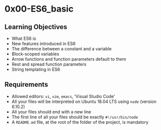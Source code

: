 # 0x00-ES6_basic

## Learning Objectives

- What ES6 is
- New features introduced in ES6
- The difference between a constant and a variable
- Block-scoped variables
- Arrow functions and function parameters default to them
- Rest and spread function parameters
- String templating in ES6

## Requirements

- Allowed editors: `vi`, `vim`, `emacs`, 'Visual Studio Code'
- All your files will be interpreted on Ubuntu 18.04 LTS using `node` (version 6.10.2)
- All your files should end with a new line
- The first line of all your files should be exactly `#!/usr/bin/node`
- A `README.md` file, at the root of the folder of the project, is mandatory
